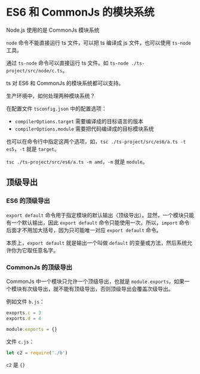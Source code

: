 # ES6 和 CommonJs 的模块系统

Node.js 使用的是 CommonJs 模块系统

`node` 命令不能直接运行 ts 文件，可以把 ts 编译成 js 文件，也可以使用 `ts-node` 工具。

通过 `ts-node` 命令可以直接运行 ts 文件。如 `ts-node ./ts-project/src/node/c.ts`。

ts 对 ES6 和 CommonJs 的模块系统都可以支持。

生产环境中，如何处理两种模块系统？

在配置文件 `tsconfig.json` 中的配置选项：

- `compilerOptions.target` 需要编译成的目标语言的版本
- `compilerOptions.module` 需要把代码编译成的目标模块系统

也可以在命令行中指定这两个选项，如，`tsc ./ts-project/src/es6/a.ts -t es5`，`-t` 就是 `target`。

`tsc ./ts-project/src/es6/a.ts -m amd`，`-m` 就是 `module`。

## 顶级导出

### ES6 的顶级导出

`export default` 命令用于指定模块的默认输出（顶级导出）。显然，一个模块只能有一个默认输出，因此 `export default` 命令只能使用一次。所以，`import` 命令后面才不用加大括号，因为只可能唯一对应 `export default` 命令。

本质上，`export default` 就是输出一个叫做 `default` 的变量或方法，然后系统允许你为它取任意名字。

### CommonJs 的顶级导出

CommonJs 中一个模块只允许一个顶级导出，也就是 `module.exports`，如果一个模块有次级导出，就不能有顶级导出，否则顶级导出会覆盖次级导出。

例如文件 `b.js`：
```js
exoprts.c = 3
exports.d = 4

module.exports = {}
```

文件 `c.js`：
```js
let c2 = require('./b')
```

`c2` 是 `{}`